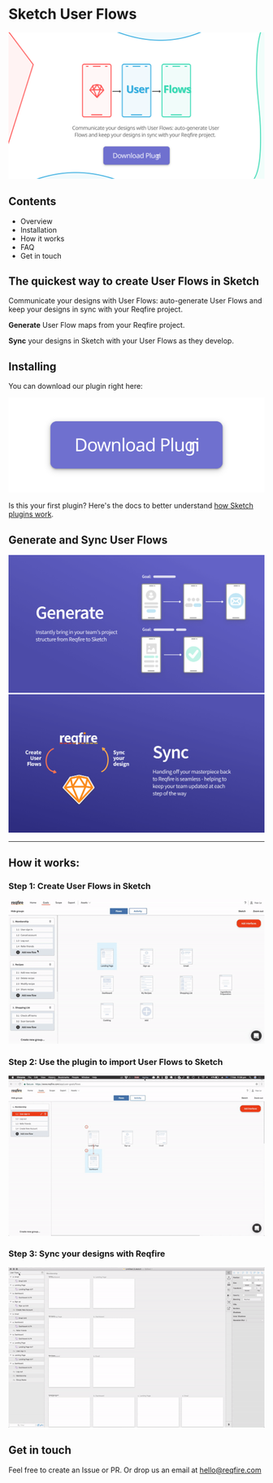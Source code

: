 # Sketch User Flows
<a href="https://github.com/reqfire/sketch-user-flows/archive/master.zip">
  <img src="./images/Sketch-User-Flows-Logo-Button.svg" alt="Download Sketch User Flows: auto-generate User Flows and keep your designs in sync with your Reqfire project"/>
</a>

## Contents
* Overview 
* Installation 
* How it works 
* FAQ 
* Get in touch

## The quickest way to create User Flows in Sketch

Communicate your designs with User Flows: auto-generate User Flows and keep your designs in sync with your Reqfire project.

**Generate** User Flow maps from your Reqfire project. 

**Sync** your designs in Sketch with your User Flows as they develop.



## Installing
You can download our plugin right here:

<a href="https://github.com/reqfire/sketch-user-flows/archive/master.zip">
  <img src="./images/download-plugin-button.svg" alt="Download Sketch User Flows: auto-generate User Flows and keep your designs in sync with your Reqfire project"/>
</a>

Is this your first plugin? Here's the docs to better understand [how Sketch plugins work](https://www.sketchapp.com/docs/plugins/). 

## Generate and Sync User Flows
<img src="./images/generate-feature.png" alt="Generate a User Flow map in Sketch from a Reqfire project"/>
<img src="./images/sync-feature.png" alt="Sync Artboard designs in Sketch from a Reqfire project"/>

---

## How it works: 

### Step 1: Create User Flows in Sketch
<img src="./images/step-one-video.gif" alt="Creating user flows in sketch"/>

### Step 2: Use the plugin to import User Flows to Sketch
<img src="./images/step-two-video.gif" alt="Import user flows"/>

### Step 3: Sync your designs with Reqfire
<img src="./images/step-three-video.gif" alt="Sync designs with Reqfire"/>


## Get in touch

Feel free to create an Issue or PR. Or drop us an email at [hello@reqfire.com](mailto:hello@reqfire.com)

